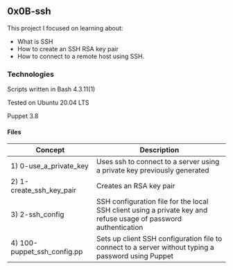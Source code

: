 ## 0x0B-ssh


This project I focused on learning about:

 - What is SSH
 - How to create an SSH RSA key pair
 - How to connect to a remote host using SSH.

### Technologies
Scripts written in Bash 4.3.11(1)

Tested on Ubuntu 20.04 LTS

Puppet 3.8

#### Files

| Concept  | Description |
| ------------- | ------------- |
| 1) 0-use_a_private_key | Uses ssh to connect to a server using a private key previously generated |
| 2) 1-create_ssh_key_pair | Creates an RSA key pair |
| 3) 2-ssh_config | SSH configuration file for the local SSH client using a private key and refuse usage of password authentication |
| 4) 100-puppet_ssh_config.pp | Sets up client SSH configuration file to connect to a server without typing a password using Puppet |
